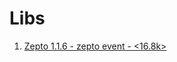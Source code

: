 Libs
==

1. [Zepto 1.1.6 - zepto event - <16.8k>](https://github.com/nice-fungal/zepto/blob/nice/dist/zepto-5eb466ffc0.min.js)
